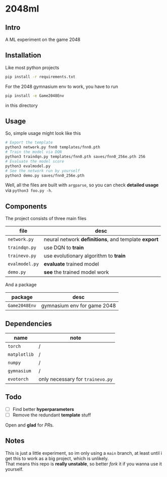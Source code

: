 # 2048ml

## Intro

A ML experiment on the game 2048

## Installation

Like most python projects

```bash
pip install -r requirements.txt
```

For the 2048 gymnasium env to work, you have to run

```bash
pip install -e Game2048Env
```

in this directory

## Usage

So, simple usage might look like this

```bash
# Export the template
python3 network.py fnn0 templates/fnn0.pth
# Train the model via DQN
python3 traindqn.py templates/fnn0.pth saves/fnn0_256e.pth 256
# Evaluate the model score
python3 evalmodel.py
# See the network run by yourself
python3 demo.py saves/fnn0_256e.pth
```

Well, all the files are built with `argparse`, so you can check **detailed usage** via `python3 foo.py -h`.

## Components

The project consists of three main files

| file | desc |
| ---- | ---- |
| `network.py` | neural network **definitions**, and template **export** |
| `traindqn.py` | use DQN to **train** |
| `trainevo.py` | use evolutionary algorithm to **train** |
| `evalmodel.py` | **evaluate** trained model |
| `demo.py` | **see** the trained model work |

And a package

| package | desc |
| ------- | ---- |
| `Game2048Env` | gymnasium env for game 2048 |

## Dependencies

| name | note |
| ---- | ---- |
| `torch` | / |
| `matplotlib` | / |
| `numpy` | / |
| `gymnasium` | / |
| `evotorch` | only necessary for `trainevo.py` |

## Todo

- [ ] Find better **hyperparameters**
- [ ] Remove the redundant **template** stuff

Open and **glad** for *PR*s.  

## Notes

This is just a little experiment, so im only using a `main` branch, at least until i get this to work as a big project, which is unlikely.  
That means this repo is **really unstable**, so better *fork* it if you wanna use it yourself.  

